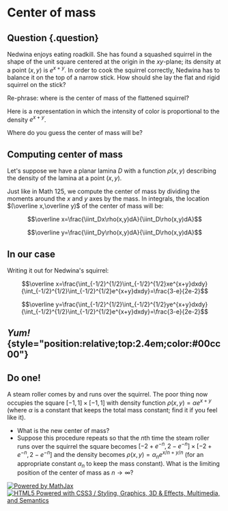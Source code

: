 Center of mass
==============

Question {.question}
--------

Nedwina enjoys eating roadkill. She has found a squashed squirrel in the
shape of the unit square centered at the origin in the $xy$-plane; its
density at a point $(x,y)$ is $e^{x+y}$. In order to cook the
squirrel correctly, Nedwina has to balance it on the top of a narrow
stick. How should she lay the flat and rigid squirrel on the stick?

Re-phrase: where is the center of mass of the flattened squirrel?

Here is a representation in which the intensity of color is proportional
to the density $e^{x+y}$.

Where do you guess the center of mass will be?

Computing center of mass
------------------------

Let's suppose we have a planar lamina $D$ with a function
$\rho(x,y)$ describing the density of the lamina at a point
$(x,y)$.

Just like in Math 125, we compute the center of mass by dividing the
moments around the $x$ and $y$ axes by the mass. In integrals, the
location $(\overline x,\overline y)$ of the center of mass will be:

$$\overline
x=\frac{\iint_Dx\rho(x,y)dA}{\iint_D\rho(x,y)dA}$$

$$\overline
y=\frac{\iint_Dy\rho(x,y)dA}{\iint_D\rho(x,y)dA}$$

In our case
-----------

Writing it out for Nedwina's squirrel:

$$\overline
x=\frac{\int_{-1/2}^{1/2}\int_{-1/2}^{1/2}xe^{x+y}dxdy}{\int_{-1/2}^{1/2}\int_{-1/2}^{1/2}e^{x+y}dxdy}=\frac{3-e}{2e-2}$$

$$\overline
y=\frac{\int_{-1/2}^{1/2}\int_{-1/2}^{1/2}ye^{x+y}dxdy}{\int_{-1/2}^{1/2}\int_{-1/2}^{1/2}e^{x+y}dxdy}=\frac{3-e}{2e-2}$$

*Yum!* {style="position:relative;top:2.4em;color:#00cc00"}
------

Do one!
-------

A steam roller comes by and runs over the squirrel. The poor thing now
occupies the square $[-1,1]\times[-1,1]$ with density function
$\rho(x,y)=\alpha e^{x+y}$ (where $\alpha$ is a constant that
keeps the total mass constant; find it if you feel like it).

-   What is the new center of mass?
-   Suppose this procedure repeats so that the $n$th time the steam
    roller runs over the squirrel the square becomes
    $[-2+e^{-n},2-e^{-n}]\times [-2+e^{-n},2-e^{-n}]$ and the
    density becomes $\rho(x,y)=\alpha_n e^{x/n+y/n}$ (for an
    appropriate constant $\alpha_n$ to keep the mass constant). What
    is the limiting position of the center of mass as $n\to\infty$?

[![Powered by
MathJax](http://www.mathjax.org/badge.gif "Powered by MathJax")](http://www.mathjax.org/)[![HTML5
Powered with CSS3 / Styling, Graphics, 3D & Effects, Multimedia, and
Semantics](http://www.w3.org/html/logo/badge/html5-badge-h-css3-graphics-multimedia-semantics.png "HTML5 Powered with CSS3 / Styling, Graphics, 3D & Effects, Multimedia, and Semantics")](http://www.w3.org/html/logo/)

